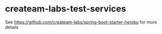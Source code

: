 # createam-labs-test-services
See https://github.com/createam-labs/spring-boot-starter-heroku for more details
